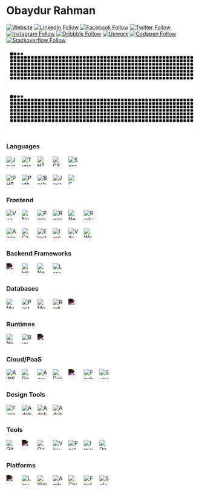 # Obaydur Rahman

[![Website](https://img.shields.io/website?label=opu.rocks&style=for-the-badge&url=https://opu.rocks/?source=github-profile)](https://opu.rocks)
[![LinkedIn Follow](https://img.shields.io/badge/LinkedIn-0077B5?style=for-the-badge&logo=linkedin&logoColor=white)](https://linkedin.com/in/obayedopu)
[![Facebook Follow](https://img.shields.io/badge/Facebook-1877F2?style=for-the-badge&logo=facebook&logoColor=white)](https://facebook.com/obayed.opu.1)
[![Twitter Follow](https://img.shields.io/badge/Twitter-00acee?style=for-the-badge&logo=twitter&logoColor=white)](https://twitter.com/obayedopu)
[![Instagram Follow](https://img.shields.io/badge/Instagram-E4405F?style=for-the-badge&logo=instagram&logoColor=white)](https://instagram.com/obayed_opu)
[![Dribbble Follow](https://img.shields.io/badge/Dribbble-FF0000?style=for-the-badge&logo=dribbble&logoColor=white)](https://dribbble.com/obayedopu)
[![Upwork](https://img.shields.io/badge/UpWork-6FDA44?style=for-the-badge&logo=Upwork&logoColor=white)](https://www.upwork.com/freelancers/~012150354ae6666135?mp_source=share)
[![Codepen Follow](https://img.shields.io/badge/Codepen-000000?style=for-the-badge&logo=codepen&logoColor=white)](https://codepen.io/opuu)
[![Stackoverflow Follow](https://img.shields.io/badge/Stackoverflow-FE7A16?style=for-the-badge&logo=stackoverflow&logoColor=white)](https://stackoverflow.com/users/14350456/obaydur-rahman)

![github contribution grid snake animation](https://raw.githubusercontent.com/opuu/opuu/output/github-contribution-grid-snake-dark.svg#gh-dark-mode-only)
![github contribution grid snake animation](https://raw.githubusercontent.com/opuu/opuu/output/github-contribution-grid-snake.svg#gh-light-mode-only)

### Languages

<img align="left" alt="JavaScript" width="26px" height="26px" src="https://cdn.jsdelivr.net/gh/devicons/devicon@latest/icons/javascript/javascript-original.svg" style="padding-right:15px;" />

<img align="left" alt="TypeScript" width="26px" height="26px" src="https://cdn.jsdelivr.net/gh/devicons/devicon@latest/icons/typescript/typescript-original.svg" style="padding-right:15px;" />

<img align="left" alt="HTML" width="26px" height="26px" src="https://cdn.jsdelivr.net/gh/devicons/devicon@latest/icons/html5/html5-original.svg" style="padding-right:15px;" />

<img align="left" alt="CSS" width="26px" height="26px" src="https://cdn.jsdelivr.net/gh/devicons/devicon@latest/icons/css3/css3-original.svg" style="padding-right:15px;" />

<img align="left" alt="Sass" width="26px" height="26px" src="https://cdn.jsdelivr.net/gh/devicons/devicon@latest/icons/sass/sass-original.svg" style="padding-right:15px;" />

<br/><br/>

<img align="left" alt="PHP" width="26px" height="26px" src="https://cdn.jsdelivr.net/gh/devicons/devicon@latest/icons/php/php-original.svg" style="padding-right:15px;" />

<img align="left" alt="Python" width="26px" height="26px" src="https://cdn.jsdelivr.net/gh/devicons/devicon@latest/icons/python/python-original.svg" style="padding-right:15px;" />

<img align="left" alt="Bash" width="26px" height="26px" src="https://cdn.jsdelivr.net/gh/devicons/devicon@latest/icons/bash/bash-original.svg" style="padding-right:15px;" />

<img align="left" alt="Java" width="26px" height="26px" src="https://cdn.jsdelivr.net/gh/devicons/devicon@latest/icons/java/java-original.svg" style="padding-right:15px;" />

<img align="left" alt="C" width="26px" height="26px" src="https://cdn.jsdelivr.net/gh/devicons/devicon@latest/icons/c/c-original.svg" style="padding-right:15px;" />

<br/>
<br/>

### Frontend

<img align="left" alt="Vue" width="26px" height="26px" src="https://cdn.jsdelivr.net/gh/devicons/devicon@latest/icons/vuejs/vuejs-original.svg" style="padding-right:15px;" />

<img align="left" alt="Nuxt" width="26px" height="26px" src="https://cdn.jsdelivr.net/gh/devicons/devicon@latest/icons/nuxtjs/nuxtjs-original.svg" style="padding-right:15px;" />

<img align="left" alt="Pinia" width="26px" height="26px" src="https://pinia.vuejs.org/logo.svg" style="padding-right:15px;" />

<img align="left" alt="React" width="26px" height="26px" src="https://cdn.jsdelivr.net/gh/devicons/devicon@latest/icons/react/react-original.svg" style="padding-right:15px;" />

<img align="left" alt="Next" width="26px" height="26px" src="https://cdn.jsdelivr.net/gh/devicons/devicon@latest/icons/nextjs/nextjs-original.svg" style="padding-right:15px;" />

<img align="left" alt="Redux" width="26px" height="26px" src="https://cdn.jsdelivr.net/gh/devicons/devicon@latest/icons/redux/redux-original.svg" style="padding-right:15px;" />

<br/><br/>

<img align="left" alt="Alpine.js" width="26px" height="26px" src="https://cdn.jsdelivr.net/gh/devicons/devicon@latest/icons/alpinejs/alpinejs-original.svg" style="padding-right:15px;" />

<img align="left" alt="Capacitor" width="26px" height="26px" src="https://cdn.jsdelivr.net/gh/devicons/devicon@latest/icons/capacitor/capacitor-original.svg" style="padding-right:15px;" />

<img align="left" alt="Electron" width="26px" height="26px" src="https://cdn.jsdelivr.net/gh/devicons/devicon@latest/icons/electron/electron-original.svg" style="padding-right:15px;" />

<img align="left" alt="Ionic/Capacitor" width="26px" height="26px" src="https://cdn.jsdelivr.net/gh/devicons/devicon@latest/icons/ionic/ionic-original.svg" style="padding-right:15px;" />

<img align="left" alt="Vite" width="26px" height="26px" src="https://cdn.jsdelivr.net/gh/devicons/devicon@latest/icons/vitejs/vitejs-original.svg" style="padding-right:15px;" />

<img align="left" alt="Wordpress" width="26px" height="26px" src="https://cdn.jsdelivr.net/gh/devicons/devicon@latest/icons/wordpress/wordpress-plain.svg" style="padding-right:15px;" />

<br/>
<br/>

### Backend Frameworks

<img align="left" alt="Express" width="26px" height="26px" src="https://cdn.jsdelivr.net/gh/devicons/devicon@latest/icons/express/express-original.svg" style="padding-right:15px; filter: invert(1)" />

<img align="left" alt="Hono" width="26px" height="26px" src="https://hono.dev/images/logo-small.png" style="padding-right:15px;" />

<img align="left" alt="Nest" width="26px" height="26px" src="https://cdn.jsdelivr.net/gh/devicons/devicon@latest/icons/nestjs/nestjs-original.svg" style="padding-right:15px;" />

<img align="left" alt="Laravel" width="26px" height="26px" src="https://cdn.jsdelivr.net/gh/devicons/devicon@latest/icons/laravel/laravel-original.svg" style="padding-right:15px;" />

<br/><br/>

### Databases

<img align="left" alt="MySQL" width="26px" height="26px" src="https://cdn.jsdelivr.net/gh/devicons/devicon@latest/icons/mysql/mysql-original.svg" style="padding-right:15px;" />

<img align="left" alt="PostgreSQL" width="26px" height="26px" src="https://cdn.jsdelivr.net/gh/devicons/devicon@latest/icons/postgresql/postgresql-original.svg" style="padding-right:15px;" />

<img align="left" alt="MongoDB" width="26px" height="26px" src="https://cdn.jsdelivr.net/gh/devicons/devicon@latest/icons/mongodb/mongodb-original.svg" style="padding-right:15px;" />

<img align="left" alt="Redis" width="26px" height="26px" src="https://cdn.jsdelivr.net/gh/devicons/devicon@latest/icons/redis/redis-original.svg" style="padding-right:15px;" />

<img align="left" alt="SQLite" width="26px" height="26px" src="https://cdn.jsdelivr.net/gh/devicons/devicon@latest/icons/sqlite/sqlite-plain.svg" style="padding-right:15px; filter: invert(1)" />

<br/>
<br/>

### Runtimes

<img align="left" alt="Node.js" width="26px" height="26px" src="https://cdn.jsdelivr.net/gh/devicons/devicon@latest/icons/nodejs/nodejs-original.svg" style="padding-right:15px;" />

<img align="left" alt="Bun" width="26px" height="26px" src="https://cdn.jsdelivr.net/gh/devicons/devicon@latest/icons/bun/bun-original.svg" style="padding-right:15px;" />

<img align="left" alt="Deno" width="26px" height="26px" src="https://cdn.jsdelivr.net/gh/devicons/devicon@latest/icons/denojs/denojs-original.svg" style="padding-right:15px;filter: invert(1);" />

<br/>
<br/>

### Cloud/PaaS

<img align="left" alt="AWS" width="26px" height="26px" src="https://cdn.jsdelivr.net/gh/devicons/devicon@latest/icons/amazonwebservices/amazonwebservices-original-wordmark.svg" style="padding-right:15px;" />

<img align="left" alt="Google Cloud" width="26px" height="26px" src="https://cdn.jsdelivr.net/gh/devicons/devicon@latest/icons/googlecloud/googlecloud-original.svg" style="padding-right:15px;" />

<img align="left" alt="Azure" width="26px" height="26px" src="https://cdn.jsdelivr.net/gh/devicons/devicon@latest/icons/azure/azure-original.svg" style="padding-right:15px;" />

<img align="left" alt="DigitalOcean" width="26px" height="26px" src="https://cdn.jsdelivr.net/gh/devicons/devicon@latest/icons/digitalocean/digitalocean-original.svg" style="padding-right:15px;" />

<img align="left" alt="Vercel" width="26px" height="26px" src="https://cdn.jsdelivr.net/gh/devicons/devicon@latest/icons/vercel/vercel-original.svg" style="padding-right:15px;filter: invert(1);" />

<img align="left" alt="Firebase" width="26px" height="26px" src="https://cdn.jsdelivr.net/gh/devicons/devicon@latest/icons/firebase/firebase-plain.svg" style="padding-right:15px;" />

<img align="left" alt="Supabase" width="26px" height="26px" src="https://cdn.jsdelivr.net/gh/devicons/devicon@latest/icons/supabase/supabase-original.svg" style="padding-right:15px;" />

<br/><br/>

### Design Tools

<img align="left" alt="Figma" width="26px" height="26px" src="https://cdn.jsdelivr.net/gh/devicons/devicon@latest/icons/figma/figma-original.svg" style="padding-right:15px;" />

<img align="left" alt="Adobe XD" width="26px" height="26px" src="https://cdn.jsdelivr.net/gh/devicons/devicon@latest/icons/xd/xd-plain.svg" style="padding-right:15px;" />

<img align="left" alt="Adobe Photoshop" width="26px" height="26px" src="https://cdn.jsdelivr.net/gh/devicons/devicon@latest/icons/photoshop/photoshop-plain.svg" style="padding-right:15px;" />

<img align="left" alt="Adobe Illustrator" width="26px" height="26px" src="https://cdn.jsdelivr.net/gh/devicons/devicon@latest/icons/illustrator/illustrator-plain.svg" style="padding-right:15px;" />

<br/><br/>

### Tools

<img align="left" alt="Git" width="26px" height="26px" src="https://cdn.jsdelivr.net/gh/devicons/devicon@latest/icons/git/git-original.svg" style="padding-right:15px;" />

<img align="left" alt="GitHub" width="26px" height="26px" src="https://cdn.jsdelivr.net/gh/devicons/devicon@latest/icons/github/github-original.svg" style="padding-right:15px;filter: invert(1);" />

<img align="left" alt="OpenAPI" width="26px" height="26px" src="https://cdn.jsdelivr.net/gh/devicons/devicon@latest/icons/openapi/openapi-original.svg" style="padding-right:15px;" />

<img align="left" alt="Visual Studio Code" width="26px" height="26px" src="https://cdn.jsdelivr.net/gh/devicons/devicon@latest/icons/vscode/vscode-original.svg" style="padding-right:15px;" />

<img align="left" alt="Postman" width="26px" height="26px" src="https://cdn.jsdelivr.net/gh/devicons/devicon@latest/icons/postman/postman-original.svg" style="padding-right:15px;" />

<img align="left" alt="Insomnia" width="26px" height="26px" src="https://cdn.jsdelivr.net/gh/devicons/devicon@latest/icons/insomnia/insomnia-original.svg" style="padding-right:15px;" />

<img align="left" alt="Docker" width="26px" height="26px" src="https://cdn.jsdelivr.net/gh/devicons/devicon@latest/icons/docker/docker-plain.svg" style="padding-right:15px;" />

<br/><br/>

### Platforms

<img align="left" alt="MacOS" width="26px" height="26px" src="https://cdn.jsdelivr.net/gh/devicons/devicon@latest/icons/apple/apple-original.svg" style="padding-right:15px; filter: invert(1)" />

<img align="left" alt="Linux" width="26px" height="26px" src="https://cdn.jsdelivr.net/gh/devicons/devicon@latest/icons/linux/linux-original.svg" style="padding-right:15px;" />

<img align="left" alt="Windows" width="26px" height="26px" src="https://cdn.jsdelivr.net/gh/devicons/devicon@latest/icons/windows8/windows8-original.svg" style="padding-right:15px;" />

<img align="left" alt="Android" width="26px" height="26px" src="https://cdn.jsdelivr.net/gh/devicons/devicon@latest/icons/android/android-original.svg" style="padding-right:15px;" />

<img align="left" alt="Chrome" width="26px" height="26px" src="https://cdn.jsdelivr.net/gh/devicons/devicon@latest/icons/chrome/chrome-original.svg" style="padding-right:15px;" />

<img align="left" alt="Firefox" width="26px" height="26px" src="https://cdn.jsdelivr.net/gh/devicons/devicon@latest/icons/firefox/firefox-original.svg" style="padding-right:15px;" />

<img align="left" alt="Safari" width="26px" height="26px" src="https://cdn.jsdelivr.net/gh/devicons/devicon@latest/icons/safari/safari-original.svg" style="padding-right:15px;" />
